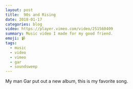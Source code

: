 ```yaml
---
layout: post
title:  90s and Rising
date: 2018-01-17
categories: blog
video: https://player.vimeo.com/video/251560409
summary: Music video I made for my good friend.
emoji: 📹
tags:
  - music
  - video
  - vimeo
  - gar
  - soundsweep
---
```


My man Gar put out a new album, this is my favorite song.

